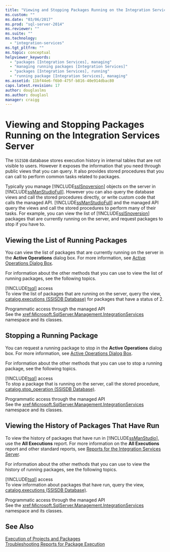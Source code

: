```yaml
---
title: "Viewing and Stopping Packages Running on the Integration Services Server | Microsoft Docs"
ms.custom: ""
ms.date: "03/06/2017"
ms.prod: "sql-server-2014"
ms.reviewer: ""
ms.suite: ""
ms.technology: 
  - "integration-services"
ms.tgt_pltfrm: ""
ms.topic: conceptual
helpviewer_keywords: 
  - "packages [Integration Services], managing"
  - "managing running packages [Integration Services]"
  - "packages [Integration Services], running"
  - "running package [Integration Services], managing"
ms.assetid: 11bf44e6-f6b0-475f-b816-40e914dbac80
caps.latest.revision: 17
author: douglaslms
ms.author: douglasl
manager: craigg
---
```

# Viewing and Stopping Packages Running on the Integration Services Server
  The `SSISDB` database stores execution history in internal tables that are not visible to users. However it exposes the information that you need through public views that you can query. It also provides stored procedures that you can call to perform common tasks related to packages.  
  
 Typically you manage [!INCLUDE[ssISnoversion](../includes/ssisnoversion-md.md)] objects on the server in [!INCLUDE[ssManStudioFull](../includes/ssmanstudiofull-md.md)]. However you can also query the database views and call the stored procedures directly, or write custom code that calls the managed API. [!INCLUDE[ssManStudioFull](../includes/ssmanstudiofull-md.md)] and the managed API query the views and call the stored procedures to perform many of their tasks. For example, you can view the list of [!INCLUDE[ssISnoversion](../includes/ssisnoversion-md.md)] packages that are currently running on the server, and request packages to stop if you have to.  
  
## Viewing the List of Running Packages  
 You can view the list of packages that are currently running on the server in the **Active Operations** dialog box. For more information, see [Active Operations Dialog Box](../../2014/integration-services/active-operations-dialog-box.md).  
  
 For information about the other methods that you can use to view the list of running packages, see the following topics.  
  
 [!INCLUDE[tsql](../includes/tsql-md.md)] access  
 To view the list of packages that are running on the server, query the view, [catalog.executions &#40;SSISDB Database&#41;](/sql/integration-services/system-views/catalog-executions-ssisdb-database) for packages that have a status of 2.  
  
 Programmatic access through the managed API  
 See the <xref:Microsoft.SqlServer.Management.IntegrationServices> namespace and its classes.  
  
## Stopping a Running Package  
 You can request a running package to stop in the **Active Operations** dialog box. For more information, see [Active Operations Dialog Box](../../2014/integration-services/active-operations-dialog-box.md).  
  
 For information about the other methods that you can use to stop a running package, see the following topics.  
  
 [!INCLUDE[tsql](../includes/tsql-md.md)] access  
 To stop a package that is running on the server, call the stored procedure, [catalog.stop_operation &#40;SSISDB Database&#41;](/sql/integration-services/system-stored-procedures/catalog-stop-operation-ssisdb-database).  
  
 Programmatic access through the managed API  
 See the <xref:Microsoft.SqlServer.Management.IntegrationServices> namespace and its classes.  
  
## Viewing the History of Packages That Have Run  
 To view the history of packages that have run in [!INCLUDE[ssManStudio](../includes/ssmanstudio-md.md)], use the **All Executions** report. For more information on the **All Executions** report and other standard reports, see [Reports for the Integration Services Server](../../2014/integration-services/reports-for-the-integration-services-server.md).  
  
 For information about the other methods that you can use to view the history of running packages, see the following topics.  
  
 [!INCLUDE[tsql](../includes/tsql-md.md)] access  
 To view information about packages that have run, query the view, [catalog.executions &#40;SSISDB Database&#41;](/sql/integration-services/system-views/catalog-executions-ssisdb-database).  
  
 Programmatic access through the managed API  
 See the <xref:Microsoft.SqlServer.Management.IntegrationServices> namespace and its classes.  
  
## See Also  
 [Execution of Projects and Packages](packages/run-integration-services-ssis-packages.md)   
 [Troubleshooting Reports for Package Execution](troubleshooting/troubleshooting-reports-for-package-execution.md)  
  
  
